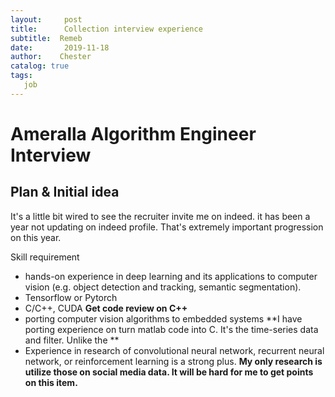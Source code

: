 ```yaml
---
layout:     post
title:      Collection interview experience
subtitle:  Remeb
date:       2019-11-18
author:    Chester
catalog: true
tags:
   job
---
```

# Ameralla Algorithm Engineer Interview
## Plan & Initial idea
It's a little bit wired to see the recruiter invite me on indeed. it has been a year not updating on indeed profile. That's extremely important progression on this year.

Skill requirement
-   hands-on experience in deep learning and its applications to computer vision (e.g. object detection and tracking, semantic segmentation).
- Tensorflow or Pytorch
- C/C++, CUDA
  **Get code review on C++**
- porting computer vision algorithms to embedded systems
    **I have porting experience on turn matlab code into C. It's the time-series data and filter. Unlike the **
- Experience in research of convolutional neural network, recurrent neural network, or reinforcement learning is a strong plus.
	**My only research is utilize those on social media data. It will be hard for me to get points on this item.**

#
<!--stackedit_data:
eyJoaXN0b3J5IjpbMTQxNDM4MzU3NCwtNDU2MDM1ODk4LDE0ND
M2NjQ4MjZdfQ==
-->